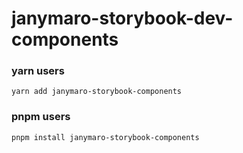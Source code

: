 # janymaro-storybook-dev-components


### yarn users
```
yarn add janymaro-storybook-components
```

### pnpm users
```
pnpm install janymaro-storybook-components
```